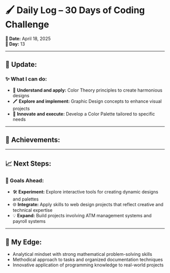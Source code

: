 # 🖌️ Daily Log – 30 Days of Coding Challenge  

**📅 Date:** April 18, 2025  
**🔢 Day:** 13  

---

## 🌈 Update:  
### ✨ What I can do:
- 🎨 **Understand and apply:** Color Theory principles to create harmonious designs  
- 🖍️ **Explore and implement:** Graphic Design concepts to enhance visual projects  
- 🧩 **Innovate and execute:** Develop a Color Palette tailored to specific needs  

---

## 🚀 Achievements:  
---

## 📈 Next Steps:  
### 🚧 Goals Ahead:
- 🛠️ **Experiment:** Explore interactive tools for creating dynamic designs and palettes  
- 🌐 **Integrate:** Apply skills to web design projects that reflect creative and technical expertise  
- 💡 **Expand:** Build projects involving ATM management systems and payroll systems  

---

## 🌟 My Edge:
- Analytical mindset with strong mathematical problem-solving skills  
- Methodical approach to tasks and organized documentation techniques  
- Innovative application of programming knowledge to real-world projects  

